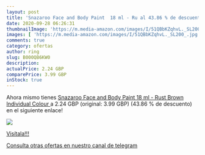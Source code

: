 ```yaml
---
layout: post
title: 'Snazaroo Face and Body Paint  18 ml - Ru al 43.86 % de descuento'
date: 2020-09-28 06:26:31
thumbnailImage: 'https://m.media-amazon.com/images/I/51QBbKZqhvL._SL200_.jpg'
images: [ 'https://m.media-amazon.com/images/I/51QBbKZqhvL._SL200_.jpg' ]
comments: true
category: ofertas
author: ring
slug: B000QB6KW0
description:
actualPrice: 2.24 GBP
comparePrice: 3.99 GBP
inStock: true
---
```


Ahora mismo tienes [Snazaroo Face and Body Paint  18 ml - Rust Brown  Individual Colour ](https://www.amazon.com/dp/B000QB6KW0/?tag=redken08-20) a 2.24 GBP (original: 3.99 GBP) (43.86 %  de descuento) en el siguiente enlace!

[![](https://m.media-amazon.com/images/I/51QBbKZqhvL._SL200_.jpg)](https://www.amazon.com/dp/B000QB6KW0/?tag=redken08-20)

[Visítala!!!](https://www.amazon.com/dp/B000QB6KW0/?tag=redken08-20)

[Consulta otras ofertas en nuestro canal de telegram](https://t.me/s/ofertas25)
